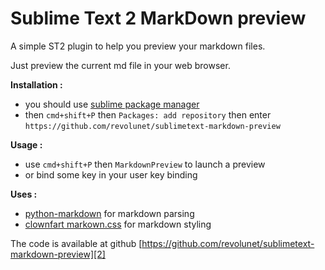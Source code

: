 Sublime Text 2 MarkDown preview
=====

A simple ST2 plugin to help you preview your markdown files.

Just preview the current md file in your web browser.

**Installation :**

 - you should use [sublime package manager][3]
 - then `cmd+shift+P` then `Packages: add repository` then enter `https://github.com/revolunet/sublimetext-markdown-preview`

**Usage :**

 - use `cmd+shift+P` then `MarkdownPreview` to launch a preview
 - or bind some key in your user key binding

**Uses :**

 - [python-markdown][0] for markdown parsing
 - [clownfart markown.css][1] for markdown styling

The code is available at github [https://github.com/revolunet/sublimetext-markdown-preview][2]


 [0]: https://github.com/waylan/Python-Markdown
 [1]: https://github.com/clownfart/Markdown-CSS
 [2]: https://github.com/revolunet/sublimetext-markdown-preview
 [3]: http://wbond.net/sublime_packages/package_control
